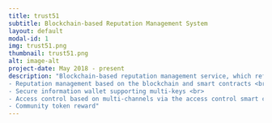 ```yaml
---
title: trust51
subtitle: Blockchain-based Reputation Management System
layout: default
modal-id: 1
img: trust51.png
thumbnail: trust51.png
alt: image-alt
project-date: May 2018 - present
description: "Blockchain-based reputation management service, which refines accumulated evaluations and exchanges them securely and safely. <br>
- Reputation management based on the blockchain and smart contracts <br>
- Secure information wallet supporting multi-keys <br>
- Access control based on multi-channels via the access control smart contract <br>
- Community token reward"
---
```

